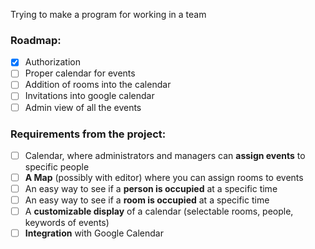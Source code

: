 Trying to make a program for working in a team
### Roadmap:
- [x] Authorization
- [ ] Proper calendar for events
- [ ] Addition of rooms into the calendar
- [ ] Invitations into google calendar
- [ ] Admin view of all the events

### Requirements from the project:
- [ ] Calendar, where administrators and managers can **assign events** to specific people
- [ ] **A Map** (possibly with editor) where you can assign rooms to events
- [ ] An easy way to see if a **person is occupied** at a specific time
- [ ] An easy way to see if a **room is occupied** at a specific time
- [ ] A **customizable display** of a calendar
  (selectable rooms, people, keywords of events)
- [ ] **Integration** with Google Calendar